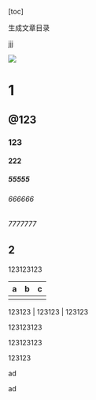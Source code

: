[toc]

生成文章目录

jjj

![](https://picture-1253219898.cos.ap-beijing.myqcloud.com/%E7%9B%B4%E5%8D%87%E6%9C%BA.png)

# 1

## @123

### 123

#### 222

##### 55555

###### 666666

###### 7777777





## 2

123123123

 a      | b      | c 
 ------ | ------ | ------
  |  |  

123123 | 123123 | 123123





123123123

123123123

123123

ad

ad